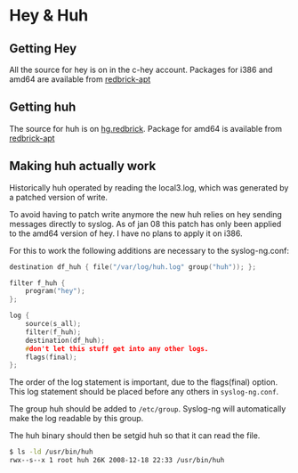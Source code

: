 # Hey & Huh

## Getting Hey

All the source for hey is on in the c-hey account. Packages for i386 and amd64
are available from [redbrick-apt](/procedures/redbrick-apt)

## Getting huh

The source for huh is on [hg.redbrick](http://hg.redbrick.dcu.ie/huh/). Package
for amd64 is available from [redbrick-apt](/procedures/redbrick-apt)

## Making huh actually work

Historically huh operated by reading the local3.log, which was generated by a
patched version of write.

To avoid having to patch write anymore the new huh relies on hey sending
messages directly to syslog. As of jan 08 this patch has only been applied to
the amd64 version of hey. I have no plans to apply it on i386.

For this to work the following additions are necessary to the syslog-ng.conf:

```c
destination df_huh { file("/var/log/huh.log" group("huh")); };

filter f_huh {
    program("hey");
};

log {
    source(s_all);
    filter(f_huh);
    destination(df_huh);
    #don't let this stuff get into any other logs.
    flags(final);
};
```

The order of the log statement is important, due to the flags(final) option.
This log statement should be placed before any others in `syslog-ng.conf`.

The group huh should be added to `/etc/group`. Syslog-ng will automatically make
the log readable by this group.

The huh binary should then be setgid huh so that it can read the file.

```bash
$ ls -ld /usr/bin/huh
rwx--s--x 1 root huh 26K 2008-12-18 22:33 /usr/bin/huh
```
